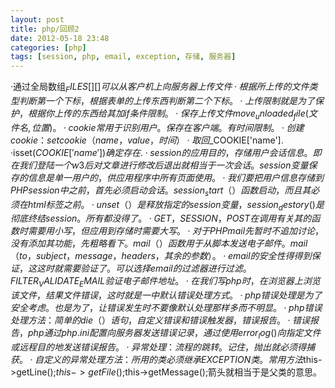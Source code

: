 ```yaml
---
layout: post
title: php/回顾2
date: 2012-05-18 23:48
categories: [php]
tags: [session, php, email, exception, 存储, 服务器]
---
```

·通过全局数组$_FILES[][]可以从客户机上向服务器上传文件
·根据所上传的文件类型判断第一个下标，根据表单的上传东西判断第二个下标。
·上传限制就是为了保护，根据你上传的东西给其加if条件限制。
·保存上传文件move_unloaded_file(文件名,位置)。
·cookie常用于识别用户。保存在客户端。有时间限制。
·创建cookie：setcookie（name，value，时间）
·取回$_COOKIE['name'].
·isset($COOKIE['name'])确定存在.
·session的应用目的，存储用户会话信息。即在我们登陆一个w3后对文章进行修改后退出就相当于一次会话。session变量保存的信息是单一用户的，供应用程序中所有页面使用。
·我们要把用户信息存储到PHP session中之前，首先必须启动会话。session_start（）函数启动，而且其必须在html标签之前。
·unset（）是释放指定的session变量，session_destory()是彻底终结session。所有都没得了。
·GET，SESSION，POST在调用有关其的函数时需要用小写，但应用到存储时需要大写。
·对于PHP mail先暂时不追加讨论，没有添加其功能，先粗略看下。mail（）函数用于从脚本发送电子邮件。mail（to，subject，message，headers，其余的参数）。
·email的安全性得得到保证，这这时就需要验证了。可以选择email的过滤器进行过滤。FILTER_VALIDATE_EMAIL 验证电子邮件地址。
·在我们写php时，在浏览器上浏览该文件，结果文件错误，这时就是一中默认错误处理方式。
·php错误处理是为了安全考虑。也是为了，让错误发生时不要像默认处理那样多而不明显。
·php错误处理方法：简单的die（）语句，自定义错误和错误触发器，错误报告。
·错误报告，php通过php.ini配置向服务器发送错误记录，通过使用error_log()向指定文件或远程目的地发送错误报告。
·异常处理：流程的跳转。记住，抛出就必须得捕获。
·自定义的异常处理方法：所用的类必须继承EXCEPTION类。常用方法$this->getLine();$this->getFile();$this->getMessage();箭头就相当于是父类的意思。
